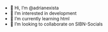 - 👋 Hi, I’m @adrianexista
- 👀 I’m interested in development
- 🌱 I’m currently learning html
- 💞️ I’m looking to collaborate on SIBN-Socials
  

<!---
adrianexista/adrianexista is a ✨ special ✨ repository because its `README.md` (this file) appears on your GitHub profile.
You can click the Preview link to take a look at your changes.
--->
